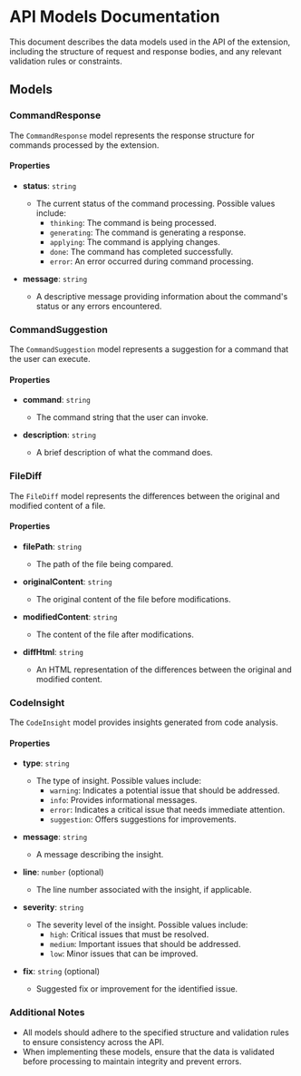 # API Models Documentation

This document describes the data models used in the API of the extension, including the structure of request and response bodies, and any relevant validation rules or constraints.

## Models

### CommandResponse

The `CommandResponse` model represents the response structure for commands processed by the extension.

#### Properties

- **status**: `string`
  - The current status of the command processing. Possible values include:
    - `thinking`: The command is being processed.
    - `generating`: The command is generating a response.
    - `applying`: The command is applying changes.
    - `done`: The command has completed successfully.
    - `error`: An error occurred during command processing.

- **message**: `string`
  - A descriptive message providing information about the command's status or any errors encountered.

### CommandSuggestion

The `CommandSuggestion` model represents a suggestion for a command that the user can execute.

#### Properties

- **command**: `string`
  - The command string that the user can invoke.

- **description**: `string`
  - A brief description of what the command does.

### FileDiff

The `FileDiff` model represents the differences between the original and modified content of a file.

#### Properties

- **filePath**: `string`
  - The path of the file being compared.

- **originalContent**: `string`
  - The original content of the file before modifications.

- **modifiedContent**: `string`
  - The content of the file after modifications.

- **diffHtml**: `string`
  - An HTML representation of the differences between the original and modified content.

### CodeInsight

The `CodeInsight` model provides insights generated from code analysis.

#### Properties

- **type**: `string`
  - The type of insight. Possible values include:
    - `warning`: Indicates a potential issue that should be addressed.
    - `info`: Provides informational messages.
    - `error`: Indicates a critical issue that needs immediate attention.
    - `suggestion`: Offers suggestions for improvements.

- **message**: `string`
  - A message describing the insight.

- **line**: `number` (optional)
  - The line number associated with the insight, if applicable.

- **severity**: `string`
  - The severity level of the insight. Possible values include:
    - `high`: Critical issues that must be resolved.
    - `medium`: Important issues that should be addressed.
    - `low`: Minor issues that can be improved.

- **fix**: `string` (optional)
  - Suggested fix or improvement for the identified issue.

### Additional Notes

- All models should adhere to the specified structure and validation rules to ensure consistency across the API.
- When implementing these models, ensure that the data is validated before processing to maintain integrity and prevent errors.